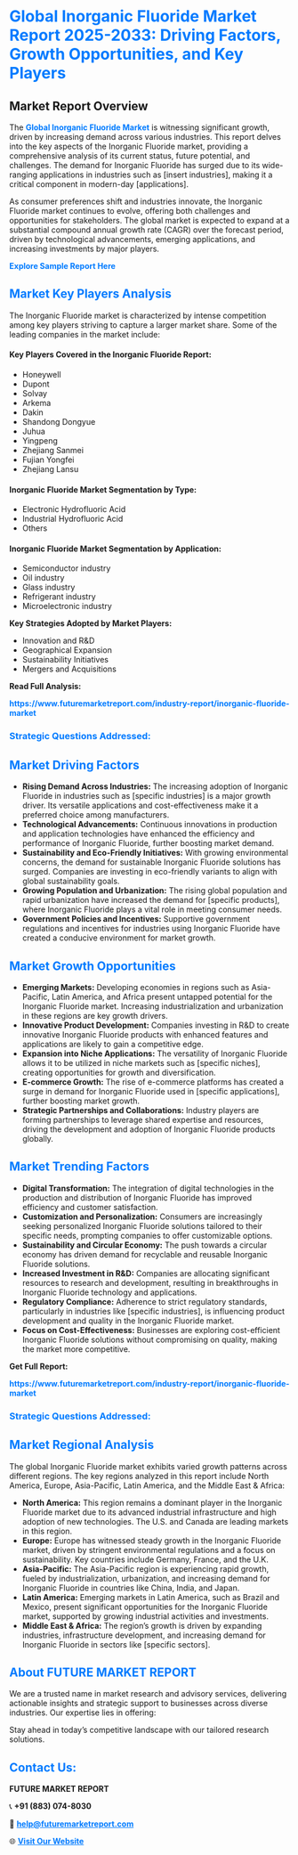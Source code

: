 <h1 style="color: #007BFF;">Global Inorganic Fluoride Market Report 2025-2033: Driving Factors, Growth Opportunities, and Key Players</h1>

<section id="overview">
<h2>Market Report Overview</h2>
<p>The <a href="https://www.futuremarketreport.com/industry-report/inorganic-fluoride-market" style="color: #007BFF; text-decoration: none;"><strong>Global Inorganic Fluoride Market</strong></a> is witnessing significant growth, driven by increasing demand across various industries. This report delves into the key aspects of the Inorganic Fluoride market, providing a comprehensive analysis of its current status, future potential, and challenges. The demand for Inorganic Fluoride has surged due to its wide-ranging applications in industries such as [insert industries], making it a critical component in modern-day [applications].</p>
<p>As consumer preferences shift and industries innovate, the Inorganic Fluoride market continues to evolve, offering both challenges and opportunities for stakeholders. The global market is expected to expand at a substantial compound annual growth rate (CAGR) over the forecast period, driven by technological advancements, emerging applications, and increasing investments by major players.</p>
</section>

<section id="overview">
<p><a href="https://www.futuremarketreport.com/request-sample/reportId=105693" style="color: #007BFF; text-decoration: none;"><strong>Explore Sample Report Here</strong></a></p>
</section>

<section id="key-players">
<h2 style="color: #007BFF;">Market Key Players Analysis</h2>
<p>The Inorganic Fluoride market is characterized by intense competition among key players striving to capture a larger market share. Some of the leading companies in the market include:</p>
<h4>Key Players Covered in the Inorganic Fluoride Report:</h4>
<ul><li>Honeywell</li><li>Dupont</li><li>Solvay</li><li>Arkema</li><li>Dakin</li><li>Shandong Dongyue</li><li>Juhua</li><li>Yingpeng</li><li>Zhejiang Sanmei</li><li>Fujian Yongfei</li><li>Zhejiang Lansu</li></ul>
<h4>Inorganic Fluoride Market Segmentation by Type:</h4>
<ul><li>Electronic Hydrofluoric Acid</li><li>Industrial Hydrofluoric Acid</li><li>Others</li></ul>

<h4>Inorganic Fluoride Market Segmentation by Application:</h4>
<ul><li>Semiconductor industry</li><li>Oil industry</li><li>Glass industry</li><li>Refrigerant industry</li><li>Microelectronic industry</li></ul>
<p><strong>Key Strategies Adopted by Market Players:</strong></p>
<ul>
<li>Innovation and R&D</li>
<li>Geographical Expansion</li>
<li>Sustainability Initiatives</li>
<li>Mergers and Acquisitions</li>
</ul>
</section>

<section>
<p><strong>Read Full Analysis: </strong></p><a href="https://www.futuremarketreport.com/industry-report/inorganic-fluoride-market" style="color: #007BFF; text-decoration: none;"><strong>https://www.futuremarketreport.com/industry-report/inorganic-fluoride-market</strong></a>
<h3 style="color: #007BFF;">Strategic Questions Addressed:</h3>
</section>

<section id="driving-factors">
<h2 style="color: #007BFF;">Market Driving Factors</h2>
<ul>
<li><strong>Rising Demand Across Industries:</strong> The increasing adoption of Inorganic Fluoride in industries such as [specific industries] is a major growth driver. Its versatile applications and cost-effectiveness make it a preferred choice among manufacturers.</li>
<li><strong>Technological Advancements:</strong> Continuous innovations in production and application technologies have enhanced the efficiency and performance of Inorganic Fluoride, further boosting market demand.</li>
<li><strong>Sustainability and Eco-Friendly Initiatives:</strong> With growing environmental concerns, the demand for sustainable Inorganic Fluoride solutions has surged. Companies are investing in eco-friendly variants to align with global sustainability goals.</li>
<li><strong>Growing Population and Urbanization:</strong> The rising global population and rapid urbanization have increased the demand for [specific products], where Inorganic Fluoride plays a vital role in meeting consumer needs.</li>
<li><strong>Government Policies and Incentives:</strong> Supportive government regulations and incentives for industries using Inorganic Fluoride have created a conducive environment for market growth.</li>
</ul>
</section>

<section id="growth-opportunities">
<h2 style="color: #007BFF;">Market Growth Opportunities</h2>
<ul>
<li><strong>Emerging Markets:</strong> Developing economies in regions such as Asia-Pacific, Latin America, and Africa present untapped potential for the Inorganic Fluoride market. Increasing industrialization and urbanization in these regions are key growth drivers.</li>
<li><strong>Innovative Product Development:</strong> Companies investing in R&D to create innovative Inorganic Fluoride products with enhanced features and applications are likely to gain a competitive edge.</li>
<li><strong>Expansion into Niche Applications:</strong> The versatility of Inorganic Fluoride allows it to be utilized in niche markets such as [specific niches], creating opportunities for growth and diversification.</li>
<li><strong>E-commerce Growth:</strong> The rise of e-commerce platforms has created a surge in demand for Inorganic Fluoride used in [specific applications], further boosting market growth.</li>
<li><strong>Strategic Partnerships and Collaborations:</strong> Industry players are forming partnerships to leverage shared expertise and resources, driving the development and adoption of Inorganic Fluoride products globally.</li>
</ul>
</section>

<section id="trending-factors">
<h2 style="color: #007BFF;">Market Trending Factors</h2>
<ul>
<li><strong>Digital Transformation:</strong> The integration of digital technologies in the production and distribution of Inorganic Fluoride has improved efficiency and customer satisfaction.</li>
<li><strong>Customization and Personalization:</strong> Consumers are increasingly seeking personalized Inorganic Fluoride solutions tailored to their specific needs, prompting companies to offer customizable options.</li>
<li><strong>Sustainability and Circular Economy:</strong> The push towards a circular economy has driven demand for recyclable and reusable Inorganic Fluoride solutions.</li>
<li><strong>Increased Investment in R&D:</strong> Companies are allocating significant resources to research and development, resulting in breakthroughs in Inorganic Fluoride technology and applications.</li>
<li><strong>Regulatory Compliance:</strong> Adherence to strict regulatory standards, particularly in industries like [specific industries], is influencing product development and quality in the Inorganic Fluoride market.</li>
<li><strong>Focus on Cost-Effectiveness:</strong> Businesses are exploring cost-efficient Inorganic Fluoride solutions without compromising on quality, making the market more competitive.</li>
</ul>
</section>

<section>
<p><strong>Get Full Report: </strong></p><a href="https://www.futuremarketreport.com/industry-report/inorganic-fluoride-market" style="color: #007BFF; text-decoration: none;"><strong>https://www.futuremarketreport.com/industry-report/inorganic-fluoride-market</strong></a>
<h3 style="color: #007BFF;">Strategic Questions Addressed:</h3>
</section>


<section id="regional-analysis">
<h2 style="color: #007BFF;">Market Regional Analysis</h2>
<p>The global Inorganic Fluoride market exhibits varied growth patterns across different regions. The key regions analyzed in this report include North America, Europe, Asia-Pacific, Latin America, and the Middle East & Africa:</p>
<ul>
<li><strong>North America:</strong> This region remains a dominant player in the Inorganic Fluoride market due to its advanced industrial infrastructure and high adoption of new technologies. The U.S. and Canada are leading markets in this region.</li>
<li><strong>Europe:</strong> Europe has witnessed steady growth in the Inorganic Fluoride market, driven by stringent environmental regulations and a focus on sustainability. Key countries include Germany, France, and the U.K.</li>
<li><strong>Asia-Pacific:</strong> The Asia-Pacific region is experiencing rapid growth, fueled by industrialization, urbanization, and increasing demand for Inorganic Fluoride in countries like China, India, and Japan.</li>
<li><strong>Latin America:</strong> Emerging markets in Latin America, such as Brazil and Mexico, present significant opportunities for the Inorganic Fluoride market, supported by growing industrial activities and investments.</li>
<li><strong>Middle East & Africa:</strong> The region’s growth is driven by expanding industries, infrastructure development, and increasing demand for Inorganic Fluoride in sectors like [specific sectors].</li>
</ul>
</section>

<footer>
<h2 style="color: #007BFF;">About FUTURE MARKET REPORT</h2>
<p>We are a trusted name in market research and advisory services, delivering actionable insights and strategic support to businesses across diverse industries. Our expertise lies in offering:</p>

<p>Stay ahead in today’s competitive landscape with our tailored research solutions.</p>

<h2 style="color: #007BFF;">Contact Us:</h2>
<p><strong>FUTURE MARKET REPORT</strong></p>
<p>📞 <strong>+91 (883) 074-8030</strong></p>
<p>📧 <strong><a href="mailto:help@futuremarketreport.com" style="color: #007BFF;">help@futuremarketreport.com</a></strong></p>
<p>🌐 <strong><a href="https://www.futuremarketreport.com/" style="color: #007BFF;">Visit Our Website</a></strong></p>
</footer>